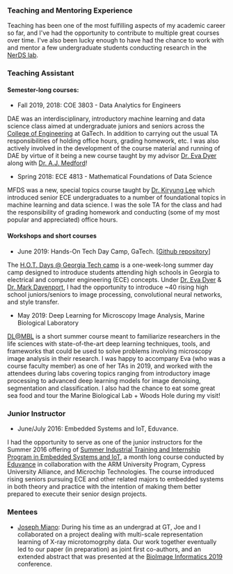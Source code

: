 ### Teaching and Mentoring Experience

Teaching has been one of the most fulfilling aspects of my academic career so far, and I've had the opportunity to contribute to multiple great courses over time. I've also been lucky enough to have had the chance to work with and mentor a few undergraduate students conducting research in the <a href="http://dyerlab.gatech.edu/" target="_blank">NerDS lab</a>. 

### Teaching Assistant
#### Semester-long courses:
- Fall 2019, 2018: COE 3803 - Data Analytics for Engineers

DAE was an interdisciplinary, introductory machine learning and data science class aimed at undergraduate juniors and seniors across the <a href="https://coe.gatech.edu/" target="_blank">College of Engineering</a> at GaTech. In addition to carrying out the usual TA responsibilities of holding office hours, grading homework, etc. I was also actively involved in the development of the course material and running of DAE by virtue of it being a new course taught by my advisor <a href="https://bme.gatech.edu/bme/faculty/Eva-Dyer" target="_blank">Dr. Eva Dyer</a> along with <a href="http://chbe.gatech.edu/people/andrew-j-medford" target="_blank">Dr. A.J. Medford</a>!
- Spring 2018: ECE 4813 - Mathematical Foundations of Data Science

MFDS was a new, special topics course taught by <a href="https://u.osu.edu/kiryung/" target="_blank">Dr. Kiryung Lee</a> which introduced senior ECE undergraduates to a number of foundational topics in machine learning and data science. I was the sole TA for the class and had the responsibility of grading homework and conducting (some of my most popular and appreciated) office hours.

#### Workshops and short courses
- June 2019: Hands-On Tech Day Camp, GaTech. [<a href="https://github.com/nerdslab/HandsOnTech" target="_blank">Github repository</a>]

The <a href="https://www.ece.gatech.edu/outreach/hot-days#:~:text=The%20H.O.T.,graduates%20majoring%20in%20this%20field." target="blank">H.O.T. Days @ Georgia Tech camp</a> is a one-week-long summer day camp designed to introduce students attending high schools in Georgia to electrical and computer engineering (ECE) concepts. Under <a href="https://bme.gatech.edu/bme/faculty/Eva-Dyer" target="_blank"> Dr. Eva Dyer</a> & <a href="http://mdav.ece.gatech.edu/" target="_blank">Dr. Mark Davenport</a>, I had the opportunity to introduce ~40 rising high school juniors/seniors to image processing, convolutional neural networks, and style transfer.

- May 2019: Deep Learning for Microscopy Image Analysis, Marine Biological Laboratory

<a href="https://www.mbl.edu/education/courses/deep-learning-for-microscopy-image-analysis/" target="_blank">DL@MBL</a> is a short summer course meant to familiarize researchers in the life sciences with state-of-the-art deep learning techniques, tools, and frameworks that could be used to solve problems involving microscopy image analysis in their research. I was happy to accompany Eva (who was a course faculty member) as one of her TAs in 2019, and worked with the attendees during labs covering topics ranging from introductory image processing to advanced deep learning models for image denoising, segmentation and classification. I also had the chance to eat some great sea food and tour the Marine Biological Lab + Woods Hole during my visit!

### Junior Instructor
- June/July 2016: Embedded Systems and IoT, Eduvance.

I had the opportunity to serve as one of the junior instructors for the Summer 2016 offering of <a href="https://www.eduvance.in/mbed/" target="_blank">Summer Industrial Training and Internship Program in Embedded Systems and IoT</a>, a month long course conducted by <a href="https://www.eduvance.in/" target="_blank">Eduvance</a> in collaboration with the ARM University Program, Cypress University Alliance, and Microchip Technologies. The course introduced rising seniors pursuing ECE and other related majors to embedded systems in both theory and practice with the intention of making them better prepared to execute their senior design projects.

### Mentees
- <a href="https://www.linkedin.com/in/joseph-miano-a5b91785/" target="_blank">Joseph Miano</a>: During his time as an undergrad at GT, Joe and I collaborated on a project dealing with multi-scale representation learning of X-ray microtomogrphy data. Our work together eventually led to our paper (in preparation) as joint first co-authors, and an extended abstract that was presented at the <a href="https://alleninstitute.org/events-training/bioimage-informatics-2019/" target="_blank">BioImage Informatics 2019</a> conference.

